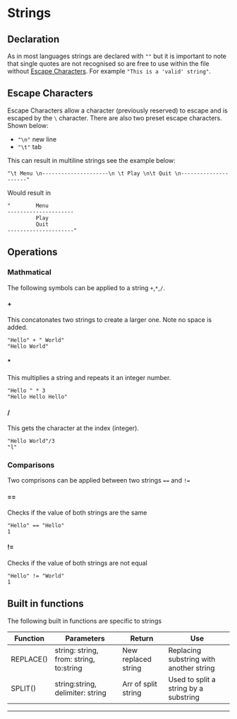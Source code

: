 # Strings

## Declaration
As in most languages strings are declared with `""` but it is important to note that single quotes are not recognised so are free to use within the file without [Escape Characters](#escape_chars). For example `"This is a 'valid' string"`. 


## Escape Characters <a name = "escape_chars"></a>

Escape Characters allow a character (previously reserved) to escape and is escaped by the `\` character. There are also two preset escape characters. Shown below:

- `"\n"` new line
- `"\t"` tab

This can result in multiline strings see the example below:
```
"\t Menu \n---------------------\n \t Play \n\t Quit \n---------------------"
```
Would result in
```
"        Menu
---------------------
         Play
         Quit
---------------------"
```
## Operations
### Mathmatical
The following symbols can be applied to a string `+`,`*`,`/`.

#### +
This concatonates two strings to create a larger one. Note no space is added.
```
"Hello" + " World"
"Hello World"
```
#### *
This multiplies a string and repeats it an integer number.
```
"Hello " * 3
"Hello Hello Hello"
```
#### / 
This gets the character at the index (integer).
```
"Hello World"/3
"l"
```
### Comparisons
Two comprisons can be applied between two strings `==` and `!=`
#### ==
Checks if the value of both strings are the same
```
"Hello" == "Hello"
1
```
#### != 
Checks if the value of both strings are not equal
```
"Hello" != "World"
1
```
## Built in functions
The following built in functions are specific to strings

| Function | Parameters | Return | Use |
|----------|------------|--------|-----|
| REPLACE() | string: string, from: string, to:string | New replaced string | Replacing substring with another string |
| SPLIT() | string:string, delimiter: string | Arr of split string | Used to split a string by a substring |
-----------------------------------------
